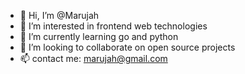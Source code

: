 - 👋 Hi, I’m @Marujah
- 👀 I’m interested in frontend web technologies
- 🌱 I’m currently learning go and python
- 💞️ I’m looking to collaborate on open source projects
- 📫 contact me: marujah@gmail.com

<!---
Marujah/Marujah is a ✨ special ✨ repository because its `README.md` (this file) appears on your GitHub profile.
You can click the Preview link to take a look at your changes.
--->
